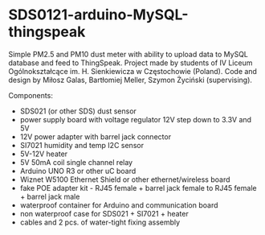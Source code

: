 # SDS0121-arduino-MySQL-thingspeak
Simple PM2.5 and PM10 dust meter with ability to upload data to MySQL database and feed to ThingSpeak. Project made by students of IV Liceum Ogólnokształcące im. H. Sienkiewicza w Częstochowie (Poland). Code and design by Miłosz Galas, Bartłomiej Meller, Szymon Życiński (supervising).

Components:
- SDS021 (or other SDS) dust sensor
- power supply board with voltage regulator 12V step down to 3.3V and 5V
- 12V power adapter with barrel jack connector
- SI7021 humidity and temp I2C sensor
- 5V-12V heater
- 5V 50mA coil single channel relay
- Arduino UNO R3 or other uC board
- Wiznet W5100  Ethernet Shield or other ethernet/wireless board
- fake POE adapter kit - RJ45 female + barrel jack female to RJ45 female + barrel jack male
- waterproof container for Arduino and communication board
- non waterproof case for SDS021 + SI7021 + heater
- cables and 2 pcs. of water-tight fixing assembly 
